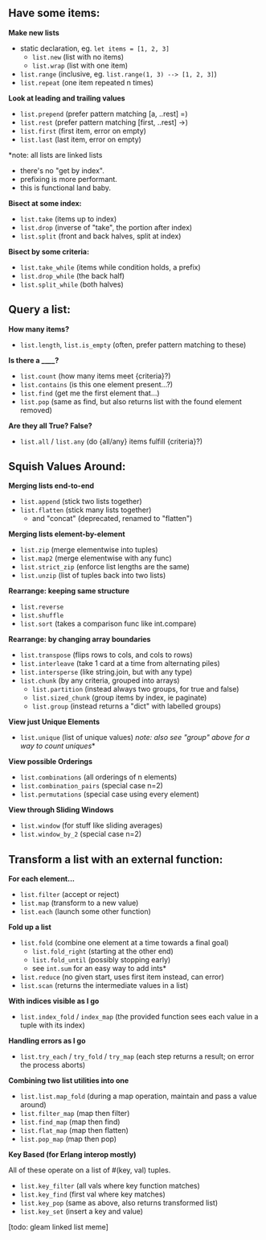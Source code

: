 ## Have some items:

**Make new lists**

- static declaration, eg. `let items = [1, 2, 3]`
  - `list.new` (list with no items)
  - `list.wrap` (list with one item)
- `list.range` (inclusive, eg. `list.range(1, 3) --> [1, 2, 3]`)
- `list.repeat` (one item repeated n times)

**Look at leading and trailing values**

- `list.prepend` (prefer pattern matching [a, ..rest] =)
- `list.rest` (prefer pattern matching [first, ..rest] ->)
- `list.first` (first item, error on empty)
- `list.last` (last item, error on empty)

*note: all lists are linked lists
- there's no "get by index".
- prefixing is more performant.
- this is functional land baby.

**Bisect at some index:**

- `list.take` (items up to index)
- `list.drop` (inverse of "take", the portion after index)
- `list.split` (front and back halves, split at index)

**Bisect by some criteria:**

- `list.take_while` (items while condition holds, a prefix)
- `list.drop_while` (the back half)
- `list.split_while` (both halves)

## Query a list:

**How many items?**

- `list.length`, `list.is_empty` (often, prefer pattern matching to these)

**Is there a ____?**

- `list.count` (how many items meet {criteria}?)
- `list.contains` (is this one element present...?)
- `list.find` (get me the first element that...)
- `list.pop` (same as find, but also returns list with the found element removed)

**Are they all True? False?**

- `list.all` / `list.any` (do {all/any} items fulfill {criteria}?)

## Squish Values Around:
**Merging lists end-to-end**

- `list.append` (stick two lists together)
- `list.flatten` (stick many lists together)
   - and "concat" (deprecated, renamed to "flatten")

**Merging lists element-by-element**

- `list.zip` (merge elementwise into tuples)
 - `list.map2` (merge elementwise with any func)
 - `list.strict_zip` (enforce list lengths are the same)
- `list.unzip` (list of tuples back into two lists)

**Rearrange: keeping same structure**

- `list.reverse`
- `list.shuffle`
- `list.sort` (takes a comparison func like int.compare)

**Rearrange: by changing array boundaries**

- `list.transpose` (flips rows to cols, and cols to rows)
- `list.interleave` (take 1 card at a time from alternating piles)
- `list.intersperse` (like string.join, but with any type)
- `list.chunk` (by any criteria, grouped into arrays)
  - `list.partition` (instead always two groups, for true and false)
  - `list.sized_chunk` (group items by index, ie paginate)
  - `list.group` (instead returns a "dict" with labelled groups)

**View just Unique Elements**

- `list.unique` (list of unique values)
*note: also see "group" above for a way to count uniques**

**View possible Orderings**

- `list.combinations` (all orderings of n elements)
 - `list.combination_pairs` (special case n=2)
 - `list.permutations` (special case using every element)

**View through Sliding Windows**

- `list.window` (for stuff like sliding averages)
 - `list.window_by_2` (special case n=2)

## Transform a list with an external function:
**For each element...**

- `list.filter` (accept or reject)
- `list.map` (transform to a new value)
- `list.each` (launch some other function)

**Fold up a list**

- `list.fold` (combine one element at a time towards a final goal)
  - `list.fold_right` (starting at the other end)
  - `list.fold_until` (possibly stopping early)
  - see `int.sum` for an easy way to add ints*
- `list.reduce` (no given start, uses first item instead, can error)
- `list.scan` (returns the intermediate values in a list)

**With indices visible as I go**

- `list.index_fold` / `index_map` (the provided function sees each value in a tuple with its index)

**Handling errors as I go**

- `list.try_each` / `try_fold` / `try_map` (each step returns a result; on error the process aborts)

**Combining two list utilities into one**

- `list.list.map_fold` (during a map operation, maintain and pass a value around)
- `list.filter_map` (map then filter)
- `list.find_map` (map then find)
- `list.flat_map` (map then flatten)
- `list.pop_map` (map then pop)

**Key Based (for Erlang interop mostly)**

All of these operate on a list of #(key, val) tuples.

- `list.key_filter` (all vals where key function matches)
- `list.key_find` (first val where key matches)
- `list.key_pop` (same as above, also returns transformed list)
- `list.key_set` (insert a key and value)

[todo: gleam linked list meme]
